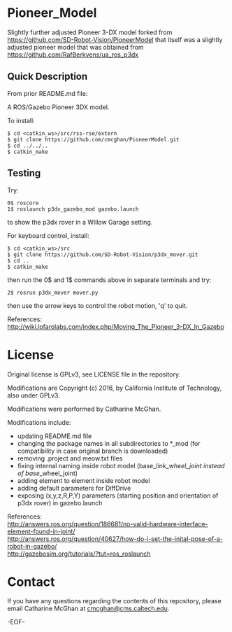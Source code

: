 Pioneer_Model
=============

Slightly further adjusted Pioneer 3-DX model forked from https://github.com/SD-Robot-Vision/PioneerModel
that itself was a slightly adjusted pioneer model that was obtained from https://github.com/RafBerkvens/ua_ros_p3dx

Quick Description
-----------------

From prior README.md file:

A ROS/Gazebo Pioneer 3DX model.

To install:
```
$ cd <catkin_ws>/src/rss-rse/extern
$ git clone https://github.com/cmcghan/PioneerModel.git
$ cd ../../..
$ catkin_make
```

Testing
-------

Try:
```
0$ roscore
1$ roslaunch p3dx_gazebo_mod gazebo.launch 
```
to show the p3dx rover in a Willow Garage setting.

For keyboard control, install:
```
$ cd <catkin_ws>/src
$ git clone https://github.com/SD-Robot-Vision/p3dx_mover.git
$ cd ..
$ catkin_make
```
then run the 0$ and 1$ commands above in separate terminals and try:
```
2$ rosrun p3dx_mover mover.py 
```
then use the arrow keys to control the robot motion, 'q' to quit.

References:  
http://wiki.lofarolabs.com/index.php/Moving_The_Pioneer_3-DX_In_Gazebo

License
=======

Original license is GPLv3, see LICENSE file in the repository.

Modifications are Copyright (c) 2016, by California Institute of Technology, also under GPLv3.

Modifications were performed by Catharine McGhan.

Modifications include:
- updating README.md file
- changing the package names in all subdirectories to *_mod (for compatibility in case original branch is downloaded)
- removing .project and meow.txt files
- fixing internal naming inside robot model (base_link_*_wheel_joint instead of base_*_wheel_joint)
- adding <hardwareInterface> element to <joint> element inside robot model
- adding default parameters for DiffDrive
- exposing (x,y,z,R,P,Y) parameters (starting position and orientation of p3dx rover) in gazebo.launch

References:  
http://answers.ros.org/question/186681/no-valid-hardware-interface-element-found-in-joint/  
http://answers.ros.org/question/40627/how-do-i-set-the-inital-pose-of-a-robot-in-gazebo/  
http://gazebosim.org/tutorials/?tut=ros_roslaunch

Contact
=======

If you have any questions regarding the contents of this repository, please email Catharine McGhan at <cmcghan@cms.caltech.edu>.

-EOF-
